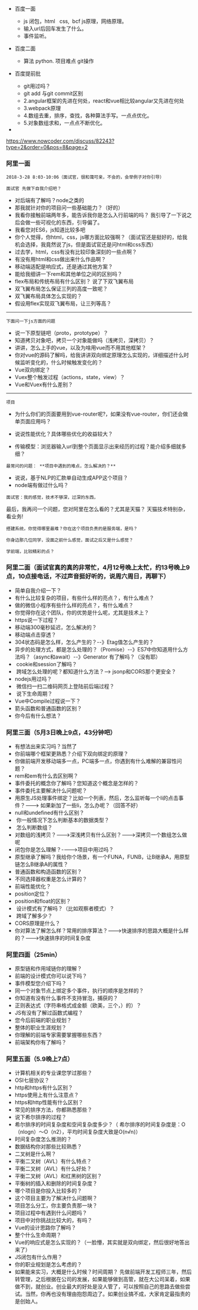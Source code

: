 - 百度一面 

  - js 闭包，html   css,  bcf    js原理，网络原理。    
  - 输入url后回车发生了什么。    
  - 事件监听。

- 百度二面

  - 算法 python.  项目难点 git操作  

- 百度提前批

  - git用过吗？
  - git add 与git commit区别  
  - 2.angular框架的先进在何处，react和vue相比较angular又先进在何处 
  -  3.webpack原理  
  - 4.数组去重，排序，查找，各种算法手写。一点点优化。
  -   5.对象数组求和，一点点不断优化。 

-  

  https://www.nowcoder.com/discuss/82243?type=2&order=0&pos=8&page=2

   

   

   

  ### 阿里一面 

    2018-3-28 8:03-10:06（面试官，很和蔼可亲，不会的，会举例子对你引导） 

    面试官 先做下自我介绍吧？ 

  -    对后端有了解吗？node之类的    
  -    那我就针对你的项目问一些基础能力？（好的）    
  -    我看你接触前端两年多，能告诉我你是怎么入行前端的吗？
     我引导了一下说之后会做一些可视化的东西，引导偏了。    
  -    我看您对ES6，js知道比较多吧    
  -    你个人觉得，你html，css，js哪方面比较强啊？（面试官还是挺好的，给我机会选择，我竟然说了js，但是面试官还是问html和css东西）    
  -    过去学，html，css有没有比较印象深刻的一些点啊？    
  -    有没有用html和css做出来什么作品啊？    
  -    移动端适配是响应式，还是通过其他方案？    
  -    能给我细讲一下rem和其他单位之间的区别吗？    
  -    flex布局和传统布局有什么区别？
     说了下双飞翼布局    
  -    双飞翼布局怎么保证三列的高度一致呢？    
  -    双飞翼布局具体怎么实现的？    
  -    假设用flex实现双飞翼布局，让三列等高？   

  ------

    下面问一下js方面的问题 

  -    说一下原型链吧（proto，prototype）？    
  -    知道拷贝对象吧，拷贝一个对象能做吗（浅拷贝，深拷贝）？    
  -    讲讲，怎么上手的vue，以及为啥用vue而不用其他框架？    
  -    你对vue的源码了解吗，给我讲讲双向绑定原理怎么实现的，详细描述什么时候监听变化的，什么时候触发变化的？    
  -    Vue双向绑定？    
  -    Vuex整个触发过程（actions，state，view）？    
  -    Vue和Vuex有什么差别？   

  ------

    项目 

  -    为什么你们的页面要用到vue-router呢?，如果没有vue-router，你们还会做单页面应用吗？   

  -    说说性能优化？具体哪些优化的收益较大？    
  -    传输模型：浏览器输入url到整个页面显示出来经历的过程？能介绍多细就多细？   

    最常问的问题： **项目中遇到的难点，怎么解决的？** 

  -    说说，基于NLP的汇款单自动生成APP这个项目？    
  -    node端有做过什么吗？   

    面试官：我的感觉，技术不够深，过深的东西，
   最后，我再问一个问题，您对阿里在怎么看的？尤其是天猫？
   天猫技术特别杂，看业务! 

    搭建系统，你觉得哪里最难？你在这个项目负责的是服务端，是吗？ 

    你身边那几位同学，没面之前什么感觉，面试之后又是什么感觉？ 

    学前端，比较精彩的点？ 

  ###   阿里二面（面试官真的真的非常忙，4月12号晚上太忙，约13号晚上9点，10点接电话，不过声音挺好听的，说周六周日，再聊下） 

  -    简单自我介绍一下？    
  -    有什么比较复杂的项目，有些什么样的亮点？，有什么难点？    
  -    做的微信小程序有些什么样的亮点？，有什么难点？    
  -    你觉得你在这个团队，你的优势是什么呢，尤其是技术上？    
  -    https说一下过程？    
  -    移动端300毫秒延迟，怎么解决的？    
  -    移动端点击穿透？    
  -    304状态码是怎么样，怎么产生的？--》Etag值怎么产生的？    
  -    异步的处理方式，都是怎么处理的？（Promise）--》ES7中你知道用什么方法吗？（async和await）--》Generator 有了解吗？（没有耶）    
  - ​    cookie和session了解吗？   
  - ​    跨域怎么处理的呢？都知道什么方法？-->  jsonp和CORS那个更安全？   
  -    nodejs用过吗？    
  - ​    微信扫一扫二维码网页上登陆前后端过程？   
  - ​    说下生命周期？   
  -    Vue中Compile过程说一下？    
  -    箭头函数和普通函数的区别？    
  -    你今后有什么想法？   

  ###   阿里三面（5月3日晚上9点，43分钟吧） 

  -    有想法出来实习吗？当然了    
  -    你前端哪个框架更熟悉？介绍下双向绑定的原理？    
  -    你做前端开发移动端多一点，PC端多一点，你遇到有什么难解的兼容性问题？    
  -    rem和em有什么去区别啊？    
  -    事件委托的概念你了解吗？您知道这个概念是怎样的？    
  -    事件委托主要解决什么问题呢？    
  -    用原生JS处理事件绑定？比如一个列表，然后，怎么监听每一个li的点击事件？---> 如果新加了一些li，怎么办呢？（回答不好）    
  -    null和undefined有什么区别？    
  - ​    你一般情况下怎么判断基本的数据类型？   
  - ​    怎么判断数组？   
  -    对数组的浅拷贝？--->深浅拷贝有什么区别？--->深拷贝一个数组怎么做呢    
  -    闭包你是怎么理解？---->项目中用过吗？    
  -    原型继承了解吗？我给你个场景，有一个FUNA，FUNB，让B继承A，用原型链怎么B继承A的属性？    
  -    普通函数和构造函数的区别？    
  -    不同选择器权重是怎么计算的？    
  -    前端性能优化？    
  -    position定位？    
  -    position和float的区别？    
  - ​    设计模式有了解吗？（比如观察者模式）？   
  - ​    跨域了解多少？   
  -    CORS原理是什么？    
  -    你对算法了解怎么样？常用的排序算法？--->快速排序的思路大概是什么样的？--->快速排序的时间复杂度   

  ###   阿里四面（25min） 

  -    原型链和作用域链你的理解？    
  -    前端的设计模式你可以说下吗？    
  -    事件模型您介绍下吗？    
  -    同一个对象节点上绑定多个事件，执行的顺序是怎样的？    
  -    你知道有没有什么事件不支持冒泡，捕获的？    
  -    正则表达式（字符串格式成金额（欧美，三个，）的）？    
  -    JS有没有了解过函数式编程？    
  -    您今后前端的职业规划？    
  -    整体的职业生涯规划？    
  -    你理解的前端专家需要掌握哪些东西？    
  -    前端架构你有了解吗？   

  ###   阿里五面（5.9晚上7点） 

  -    计算机相关的专业课您学过那些？    
  -    OSI七层协议？    
  -    http和https有什么区别？    
  -    https使用上有什么注意点？    
  -    https和http性能有什么区别？    
  -    常见的排序方法，你都熟悉那些？    
  -    说下希尔排序的过程？    
  -    希尔排序的时间复杂度和空间复杂度多少？（ 希尔排序的时间复杂度是：O（nlogn）～O（n2），平均时间复杂度大致是O(n√n)）    
  -    时间复杂度怎么推测的？    
  -    数据结构你对那些比较熟悉？    
  -    二叉树是什么啊？    
  -    平衡二叉树（AVL）有什么特点？    
  -    平衡二叉树（AVL）有什么好处？    
  -    平衡二叉树（AVL）和红黑树的区别？    
  -    平衡树的插入和删除的时间复杂度？    
  - 哪个项目是你投入比较多的？    
  -    这个项目主要为了解决什么问题啊？    
  -    项目怎么分工，你主要负责那一块？    
  -    项目过程中有遇到什么问题吗？    
  -    项目中对你挑战比较大的，有吗？    
  -    Vue的设计思路你了解吗？    
  -    整个什么生命周期？    
  -    Vue的响应式是怎么实现的？（一脸懵，其实就是双向绑定，然后很好地答出来了）    
  -    JS闭包有什么作用？    
  -    你的职业规划是怎么考虑的？    
  -    如果能来实习，大概是什么时候？时间周期？
     先做前端开发工程师三年，然后转管理，之后根据在公司的发展，如果能够做到高管，就在大公司呆着，如果做不到，就创业。创业最大的好处是没人管了，可以按照自己的思路去做些尝试。当然，你再也没有理由抱怨周边了。如果创业搞不成，大家肯定最指责的是创始人。
